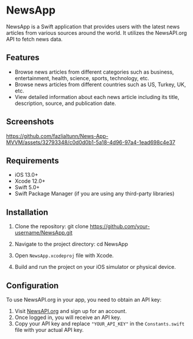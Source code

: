 # NewsApp

NewsApp is a Swift application that provides users with the latest news articles from various sources around the world. It utilizes the NewsAPI.org API to fetch news data.

## Features

- Browse news articles from different categories such as business, entertainment, health, science, sports, technology, etc.
- Browse news articles from different countries such as US, Turkey, UK, etc.
- View detailed information about each news article including its title, description, source, and publication date.

## Screenshots

https://github.com/fazlialtunn/News-App-MVVM/assets/32793348/c0d0d0b1-5a18-4d96-97a4-1ead698c4e37

## Requirements

- iOS 13.0+
- Xcode 12.0+
- Swift 5.0+
- Swift Package Manager (if you are using any third-party libraries)

## Installation

1. Clone the repository:
git clone https://github.com/your-username/NewsApp.git

2. Navigate to the project directory:
cd NewsApp

3. Open `NewsApp.xcodeproj` file with Xcode.

4. Build and run the project on your iOS simulator or physical device.

## Configuration

To use NewsAPI.org in your app, you need to obtain an API key:

1. Visit [NewsAPI.org](https://newsapi.org/) and sign up for an account.
2. Once logged in, you will receive an API key.
3. Copy your API key and replace `"YOUR_API_KEY"` in the `Constants.swift` file with your actual API key.
